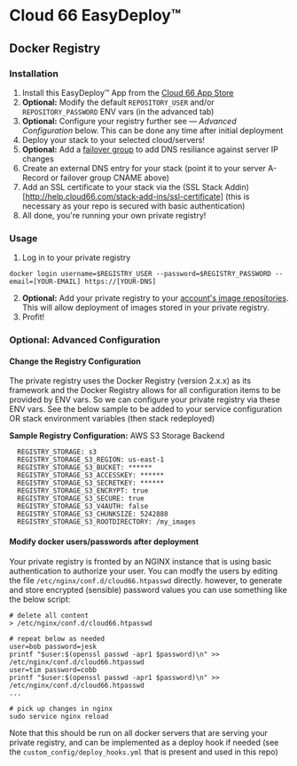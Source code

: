 # Cloud 66 EasyDeploy&trade;

## Docker Registry

### Installation 
1. Install this EasyDeploy&trade; App from the [Cloud 66 App Store](https://app.cloud66.com/easydeploys)
2. **Optional:** Modify the default `REPOSITORY_USER` and/or `REPOSITORY_PASSWORD` ENV vars (in the advanced tab)
3. **Optional:** Configure your registry further see — *Advanced Configuration* below. This can be done any time after initial deployment
4. Deploy your stack to your selected cloud/servers!
6. **Optional:** Add a [failover group](http://help.cloud66.com/network/failover-groups) to add DNS resiliance against server IP changes
7. Create an external DNS entry for your stack (point it to your server A-Record or failover group CNAME above)
8. Add an SSL certificate to your stack via the (SSL Stack Addin)[http://help.cloud66.com/stack-add-ins/ssl-certificate] (this is necessary as your repo is secured with basic authentication)
9. All done, you're running your own private registry!

### Usage
1. Log in to your private registry
```
docker login username=$REGISTRY_USER --password=$REGISTRY_PASSWORD --email=[YOUR-EMAIL] https://[YOUR-DNS] 
```
2. **Optional:** Add your private registry to your [account's image repositories](https://app.cloud66.com/image_repositories). This will allow deployment of images stored in your private registry.
3. Profit! 

### Optional: Advanced Configuration 

#### Change the Registry Configuration

The private registry uses the Docker Registry (version 2.x.x) as its framework and the Docker Registry allows for all configuration items to be provided by ENV vars. So we can configure your private registry via these ENV vars. See the below sample to be added to your service configuration OR stack environment variables (then stack redeployed)

__Sample Registry Configuration:__ AWS S3 Storage Backend
```
  REGISTRY_STORAGE: s3
  REGISTRY_STORAGE_S3_REGION: us-east-1
  REGISTRY_STORAGE_S3_BUCKET: ****** 
  REGISTRY_STORAGE_S3_ACCESSKEY: ****** 
  REGISTRY_STORAGE_S3_SECRETKEY: ******
  REGISTRY_STORAGE_S3_ENCRYPT: true
  REGISTRY_STORAGE_S3_SECURE: true
  REGISTRY_STORAGE_S3_V4AUTH: false
  REGISTRY_STORAGE_S3_CHUNKSIZE: 5242880
  REGISTRY_STORAGE_S3_ROOTDIRECTORY: /my_images
```

#### Modify docker users/passwords after deployment

Your private registry is fronted by an NGINX instance that is using basic authentication to authorize your user.
You can modfy the users by editing the file `/etc/nginx/conf.d/cloud66.htpasswd` directly. 
however, to generate and store encrypted (sensible) password values you can use something like the below script:
```
# delete all content
> /etc/nginx/conf.d/cloud66.htpasswd

# repeat below as needed
user=bob password=jesk
printf "$user:$(openssl passwd -apr1 $password)\n" >> /etc/nginx/conf.d/cloud66.htpasswd
user=tim password=cobb 
printf "$user:$(openssl passwd -apr1 $password)\n" >> /etc/nginx/conf.d/cloud66.htpasswd
...

# pick up changes in nginx
sudo service nginx reload
```
Note that this should be run on all docker servers that are serving your private registry, and can be implemented as a deploy hook if needed (see the `custom_config/deploy_hooks.yml` that is present and used in this repo)
